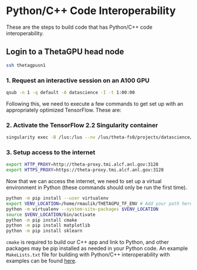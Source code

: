 # Python/C++ Code Interoperability

These are the steps to build code that has Python/C++ code interoperability.

## Login to a ThetaGPU head node

```bash
ssh thetagpusn1
```

### 1. Request an interactive session on an A100 GPU

```bash
qsub -n 1 -q default -A datascience -I -t 1:00:00
```

Following this, we need to execute a few commands to get set up with an appropriately optimized TensorFlow. These are:

### 2. Activate the TensorFlow 2.2 Singularity container

```bash
singularity exec -B /lus:/lus --nv /lus/theta-fs0/projects/datascience/thetaGPU/containers/tf2_20.08-py3.sif bash
```

### 3. Setup access to the internet

```bash
export HTTP_PROXY=http://theta-proxy.tmi.alcf.anl.gov:3128 
export HTTPS_PROXY=https://theta-proxy.tmi.alcf.anl.gov:3128
```

Now that we can access the internet, we need to set up a virtual environment in Python (these commands should only be run the first time).

```bash
python -m pip install --user virtualenv 
export VENV_LOCATION=/home/rmaulik/THETAGPU_TF_ENV # Add your path here 
python -m virtualenv --system-site-packages $VENV_LOCATION 
source $VENV_LOCATION/bin/activate 
python -m pip install cmake 
python -m pip install matplotlib 
python -m pip install sklearn
```

`cmake` is required to build our C++ app and link to Python, and other packages may be pip installed as needed in your Python code. An example `MakeLists.txt` file for building with Python/C++ interoperability with examples can be found [here](https://github.com/argonne-lcf/sdl_ai_workshop/tree/master/04_Simulation_ML/ThetaGPU).